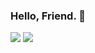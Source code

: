 ### Hello, Friend. 👾

<img src="https://github-readme-stats.vercel.app/api?username=Nisarg12&include_all_commits=true&include_private=true&show_icons=true&title_color=ffffff&icon_color=bb2acf&text_color=daf7dc&bg_color=151515">

<img src="https://github-readme-stats.vercel.app/api/top-langs/?username=Nisarg12&bg_color=151515&layout=compact&langs_count=10">

<!--What brought you here, Friend? 👀-->
